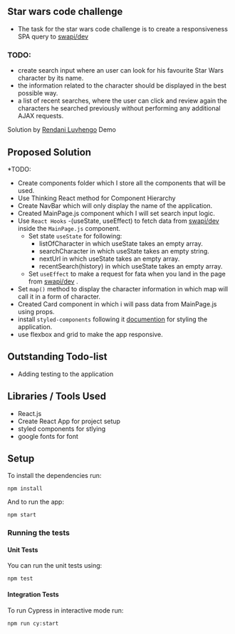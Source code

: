 ## Star wars code challenge

- The task for the star wars code challenge is to create a responsiveness SPA query to [swapi/dev](https://swapi.dev/)

### TODO: 
- create search input where an user can look for his favourite Star Wars character by its
name.
- the information related to the character should be displayed in
the best possible way.
- a list of recent searches, where the user can click and review again the characters
he searched previously without performing any additional AJAX requests.

Solution by [Rendani Luvhengo](mailto:rluvhengo2@gmail.com)
 Demo 

## Proposed Solution

*TODO: 
- Create components folder which I store all the components that will be used.
- Use Thinking React method for Component Hierarchy
- Create NavBar which will only display the name of the application.
- Created MainPage.js component which I will set search input logic.
- Use `React Hooks` -(useState, useEffect) to fetch data from [swapi/dev](https://swapi.dev/) inside the `MainPage.js` component.
     - Set  state `useState` for following:
       - listOfCharacter in  which useState takes an empty array. 
        - searchCharacter in  which useState takes an empty string.
        -  nextUrl in  which useState takes an empty array.
       -  recentSearch(history) in  which useState takes an empty array.
     - Set `useEffect` to make a request for fata when you land in the page from  [swapi/dev](https://swapi.dev/) .
- Set `map()` method to display the character information in which map will call it in a form of character.
- Created Card component in which i will pass data from MainPage.js using props.
- install  `styled-components` following it [documention](https://styled-components.com/) for styling the application.
- use flexbox and grid to make the app responsive.

## Outstanding Todo-list

- Adding testing to the application



## Libraries / Tools Used

- React.js
- Create React App for project setup
- styled components for stlying
- google fonts for font


## Setup

To install the dependencies run:

`npm install`

And to run the app:

`npm start`


### Running the tests

#### Unit Tests

You can run the unit tests using:

`npm test`

#### Integration Tests

To run Cypress in interactive mode run:

`npm run cy:start`





